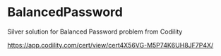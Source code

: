 # BalancedPassword
Silver solution for Balanced Password problem from Codility

https://app.codility.com/cert/view/cert4X56VG-M5P74K6UH8JF7P4X/
